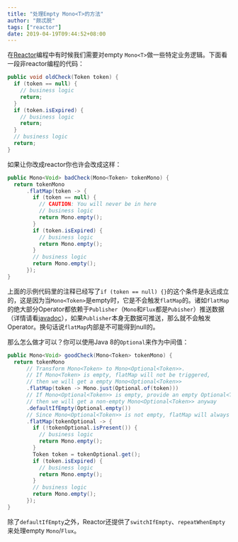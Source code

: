 ```yaml
---
title: "处理Empty Mono<T>的方法"
author: "颇忒脱"
tags: ["reactor"]
date: 2019-04-19T09:44:52+08:00
---
```


<!--more-->

在[Reactor][reactor]编程中有时候我们需要对empty `Mono<T>`做一些特定业务逻辑。下面看一段非reactor编程的代码：

```java
public void oldCheck(Token token) {
  if (token == null) {
    // business logic
    return;
  }
  if (token.isExpired) {
    // business logic
    return;
  }
  // business logic
  return;
}
```

如果让你改成reactor你也许会改成这样：

```java
public Mono<Void> badCheck(Mono<Token> tokenMono) {
  return tokenMono
      .flatMap(token -> {
        if (token == null) {
          // CAUTION: You will never be in here
          // business logic
          return Mono.empty();
        }
        if (token.isExpired) {
          // business logic
          return Mono.empty();
        }
        // business logic
        return Mono.empty();
      });
}
```

上面的示例代码里的注释已经写了`if (token == null) {}`的这个条件是永远成立的，这是因为当`Mono<Token>`是empty时，它是不会触发`flatMap`的。诸如`flatMap`的绝大部分Operator都依赖于`Publisher`（`Mono`和`Flux`都是`Pubisher`）推送数据（详情请看[javadoc][reactor-javadoc]），如果`Publisher`本身无数据可推送，那么就不会触发Operator。换句话说`flatMap`内部是不可能得到null的。

那么怎么做才可以？你可以使用Java 8的`Optional`来作为中间值：

```java
public Mono<Void> goodCheck(Mono<Token> tokenMono) {
  return tokenMono
      // Transform Mono<Token> to Mono<Optional<Token>>.
      // If Mono<Token> is empty, flatMap will not be triggered,
      // then we will get a empty Mono<Optional<Token>>
      .flatMap(token -> Mono.just(Optional.of(token)))
      // If Mono<Optional<Token>> is empty, provide an empty Optional<Token>,
      // then we will get a non-empty Mono<Optional<Token>> anyway
      .defaultIfEmpty(Optional.empty())
      // Since Mono<Optional<Token>> is not empty, flatMap will always be triggered.
      .flatMap(tokenOptional -> {
        if (!tokenOptional.isPresent()) {
          // business logic
          return Mono.empty();
        }
        Token token = tokenOptional.get();
        if (token.isExpired) {
          // business logic
          return Mono.empty();
        }
        // business logic
        return Mono.empty();
      });
}
```

除了`defaultIfEmpty`之外，Reactor还提供了`switchIfEmpty`、`repeatWhenEmpty`来处理empty `Mono`/`Flux`。

[reactor]: https://projectreactor.io/
[reactor-javadoc]: https://projectreactor.io/docs/core/release/api/index.html?overview-summary.html